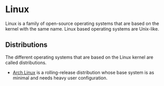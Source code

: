 # Linux

Linux is a family of open-source operating systems that are based on the kernel
with the same name.
Linux based operating systems are Unix-like.

## Distributions

The different operating systems that are based on the Linux kernel are called
distributions.

- [Arch Linux](/wiki/linux/arch-linux.md) is a rolling-release
  distribution whose base system is as minimal and needs heavy user
  configuration.
